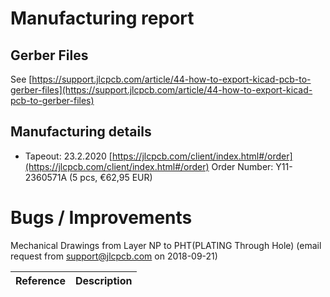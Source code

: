 # Manufacturing report

## Gerber Files

See [https://support.jlcpcb.com/article/44-how-to-export-kicad-pcb-to-gerber-files](https://support.jlcpcb.com/article/44-how-to-export-kicad-pcb-to-gerber-files)

## Manufacturing details

* Tapeout: 23.2.2020
  [https://jlcpcb.com/client/index.html#/order](https://jlcpcb.com/client/index.html#/order)
  Order Number: Y11-2360571A (5 pcs, €62,95 EUR)
 

# Bugs / Improvements

Mechanical Drawings from Layer NP to PHT(PLATING Through Hole) (email request from support@jlcpcb.com on 2018-09-21)

| Reference | Description |
| --------- | ----------- |

